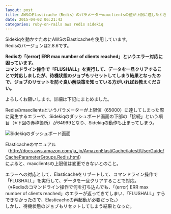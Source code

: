 ```yaml
---
layout: post
title: AWSのElasticache（Redis）のパラメーターmaxclientsの値が上限に達したときの対応方法
date: 2015-04-02 06:21:43
categories: ruby-on-rails aws redis sidekiq
---
```

<!-- {% raw %} -->
<p>Sidekiqを動かすためにAWSのElasticacheを使用しています。<br>
Redisのバージョンは2.8.6です。</p>

<p><strong>Redisの「(error) ERR max number of clients reached」というエラー対応に困っています。<br>
コマンドライン操作で「FLUSHALL」を実行して、データを一旦クリアすることで対応しましたが、待機状態のジョブもリセットしてしまう結果となったので、ジョブのリセットを防ぐ良い解決策を知っている方がいればお教えください。</strong></p>

<p>よろしくお願いします。詳細は下記にまとめました。</p>

<p>Redisのmaxclientsというパラメーターが上限値（65000）に達してしまった際に発生するエラーで、Sidekiqのダッシュボード画面の下部の「接続」という項目（※下図の赤枠箇所）が64999となり、Sidekiqの動作も止まってしまう。</p>

<p><img src="https://i.stack.imgur.com/E70W9.png" alt="Sidekiqのダッシュボード画面"></p>

<p>Elasticacheのマニュアル（<a href="http://docs.aws.amazon.com/ja_jp/AmazonElastiCache/latest/UserGuide/CacheParameterGroups.Redis.html" rel="nofollow noreferrer">http://docs.aws.amazon.com/ja_jp/AmazonElastiCache/latest/UserGuide/CacheParameterGroups.Redis.html</a>）<br>
によると、maxclientsの上限値は変更できないとのこと。</p>

<p>エラーへの対応として、Elasticacheをリブートして、コマンドライン操作で「FLUSHALL」を実行して、データを一旦クリアすることで対応。<br>
（※Redisのコマンドライン操作で何を打ち込んでも、「(error) ERR max number of clients reached」のエラーが返ってきてしまい、「FLUSHALL」すらできなかったので、Elasticacheの再起動が必要だった。）<br>
しかし、待機状態のジョブもリセットしてしまう結果となった。</p>
<!-- {% endraw %} -->
